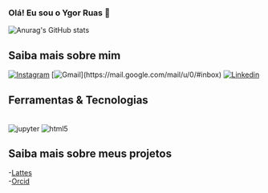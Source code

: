 ### Olá! Eu sou o Ygor Ruas 👋

![Anurag's GitHub stats](https://github-readme-stats.vercel.app/api?username=YgorRuas&show_icons=true&theme=radical)

## Saiba mais sobre mim

[![Instagram](https://img.shields.io/badge/Instagram-E4405F?style=for-the-badge&logo=instagram&logoColor=white)](https://instagram.com/ygorruas?utm_source=qr&igshid=MzNlNGNkZWQ4Mg%3D%3D)
[![Gmail](https://img.shields.io/badge/Instagram-E4405F?style=for-the-badge&logo=instagram&logoColor=white](https://img.shields.io/badge/Gmail-D14836?style=for-the-badge&logo=gmail&logoColor=white)https://img.shields.io/badge/Gmail-D14836?style=for-the-badge&logo=gmail&logoColor=white)](https://mail.google.com/mail/u/0/#inbox)
[![Linkedin](https://img.shields.io/badge/LinkedIn-0077B5?style=for-the-badge&logo=linkedin&logoColor=white)](ygor-ruas-768431276)

## Ferramentas & Tecnologias

<div style="display: inline_block"><br/>
  <img align="center" alt="jupyter" src="[https://img.shields.io/badge/HTML5-E34F26?style=for-the-badge&logo=html5&logoColor=white](https://img.shields.io/badge/Python-14354C?style=for-the-badge&logo=python&logoColor=white)" />
  <img align="center" alt="html5" src="[https://img.shields.io/badge/HTML5-E34F26?style=for-the-badge&logo=html5&logoColor=white](https://img.shields.io/badge/Python-14354C?style=for-the-badge&logo=python&logoColor=white)" />
</div>

## Saiba mais sobre meus projetos
-[Lattes](https://lattes.cnpq.br/8852869229454152)<br/>
-[Orcid](https://orcid.org/0009-0006-9149-9565)<br/>
